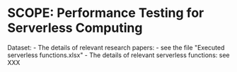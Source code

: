 # SCOPE: Performance Testing for Serverless Computing

Dataset:
    - The details of relevant research papers: 
        - see the file "Executed serverless functions.xlsx"
    - The details of relevant serverless functions: see XXX